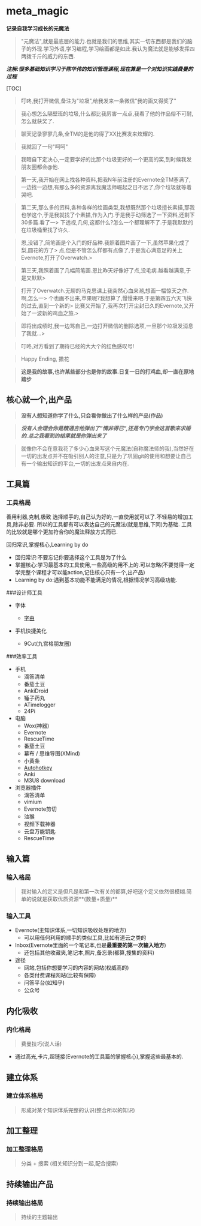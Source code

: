 # meta_magic
**记录自我学习成长的元魔法**
> "元魔法",就是最底层的能力.也就是我们的思维,其实一切东西都是我们的脑子的外现.学习外语,学习编程,学习绘画都是如此.我认为魔法就是能够发挥四两拨千斤的威力的东西.

***注解:很多基础知识学习于陈华伟的知识管理课程,现在算是一个对知识实践费曼的过程***

[TOC]

> 叮咚,我打开微信,备注为"垃圾",给我发来一条微信"我的画又得奖了"

> 我心想怎么隔壁班的垃圾,什么都比我厉害一点点,我看了他的作品俗不可耐,怎么就获奖了.

> 聊天记录寥寥几条,全TM的是他的得了XX比赛发来炫耀的.

> 我就回了一句"呵呵"

> 我暗自下定决心,一定要学好的比那个垃圾更好的一个更高的奖,到时候我发朋友圈都会@他.

> 第一天,我开始在网上找各种资料,把我N年前注册的Evernote全TM塞满了,一边找一边想,有那么多的资源离我魔法师崛起之日不远了,你个垃圾就等着哭吧.

> 第二天,那么多的资料,各种各样的绘画类型,我想既然那个垃圾擅长素描,那我也学这个,于是我就找了个素描,作为入门.于是我手动筛选了一下资料,还剩下30多篇.看了一> 下透视,几何,这都什么?怎么一个都理解不了.于是我默默的在垃圾桶里找了许久.

> 恩,没错了,简笔画是个入门的好品种.我照着图片画了一下,虽然苹果化成了梨,圆花的方了> 点,但是不管怎么样都有点像了,于是我心满意足的关上Evernote,打开了Overwatch.> 

> 第三天,我照着画了几幅简笔画.恩比昨天好像好了点,没毛病.越看越满意,于是又默默> 

> 打开了Overwatch.无聊的马克思课上我突然心血来潮,想画一幅惊天之作.啊,怎么一> 个也画不出来,苹果呢?我想算了,慢慢来吧.于是第四五六天飞快的过去,直到一个新的> 比赛又开始了,我再次打开尘封已久的Evernote,又开始了一波新的鸡血之旅.> 

> 即将出成绩时,我一边骂自己,一边打开微信的删除选项,一旦那个垃圾发消息了我就...> 

> 叮咚,对方看到了期待已经的大大个的红色感叹号!

> Happy Ending, 撒花

> **这是我的故事,也许某些部分也是你的故事.日复一日的打鸡血,却一直在原地踏步**



## 核心就一个,出产品

> **没有人想知道你学了什么,只会看你做出了什么样的产品(作品)**

> ***没有人会理会你是精通吉他弹出了"情非得已",还是专门学会这首歌来求婚的.总之我看到的结果就是你弹出来了***

> 就像你不会在意我花了多少心血来写这个元魔法(自称魔法师的我),当然好在一切的出发点并不在吸引别人的注意,只是为了巩固git的使用和想要让自己有一个输出知识的平台,一切的出发点来自内在.




## 工具篇
### 工具格局

善用利器,克制,极致
选择顺手的,自己认为好的,一直使用就可以了.不轻易的增加工具,除非必要.
所以的工具都有可以表达自己的元魔法(就是思维,下同)为基础.
工具的比较就是哪个更加符合你的魔法释放方式而已.

回归常识,掌握核心,Learning by do
- 回归常识:不要忘记你要选择这个工具是为了什么
- 掌握核心:学习最基本的工具使用,一些高级的用不上的.可以忽略(不要觉得一定学完整个课程才可以能action,记住核心只有一个,出产品)
- Learning by do:遇到基本功能不能满足的情况,根据情况学习高级功能.



###设计师工具

- 字体
	- [字由](http://www.hellofont.cn/)

- 手机快捷美化
	- 9Cut(九宫格朋友圈)

###效率工具
- 手机
	- 滴答清单
	- 番茄土豆
	- AnkiDroid
	- 锤子药丸
	- ATimelogger
	- 24Pi
- 电脑
	- Wox(神器)
	- Evernote
	- RescueTime
	- 番茄土豆
	- 幕布 / 思维导图(XMind)
	- 小黄条
	- [Autohotkey](https://github.com/JiYi12300/meta_magic/app_relevant)
	- Anki
	- M3U8 download
- 浏览器插件
	- 滴答清单
	- vimium
	- Evernote剪切
	- 油猴
	- 视频下载神器
	- 云盘万能钥匙
	- RescueTime

## 输入篇

### 输入格局
> 我对输入的定义是但凡是和第一次有关的都算,好吧这个定义依然很模糊.简单的说就是获取优质资源**(数量+质量)**

### 输入工具
- Evernote(主知识体系,一切知识吸收处理的地方)
	- 可以用任何利用的顺手的类似工具,比如有道云之类的
- Inbox(Evernote里面的一个笔记本,也是**最重要的第一次输入地方**)
	- 还包括其他收藏夹,笔记本,照片,备忘录(都算,搜集的资料)
- 途径
	- 网站,包括你想要学习的内容的网站(权威高的)
	- 各类付费课程网站(比较有保障)
	- 问答平台(如知乎)
	- 公众号

## 内化吸收
### 内化格局
> 费曼技巧(说人话)
- 通过高光,卡片,超链接(Evernote的工具篇的掌握核心),掌握这些最基本的.

## 建立体系
### 建立体系格局
> 形成对某个知识体系完整的认识(整合所以的知识)


## 加工整理
### 加工整理格局
> 分类 + 搜索 (相关知识分到一起,配合搜索)

## 持续输出产品
### 持续输出格局
> 持续的主题输出
